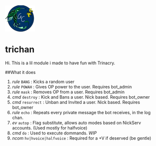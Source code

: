 ![alt text](https://github.com/giovannetor/Trinacry/blob/main/perlogo_small.png)

# trichan

Hi. This is a lil module i made to have fun with Trinacry. 

##What it does
1. *rule* `BANG` : Kicks a random user
2. *rule* `POWAH` : Gives OP power to the user. Requires bot_admin
3. *rule* `mask` : Removes OP from a user. Requires bot_admin
4. *cmd* `destroy` : Kick and Bans a user. Nick based. Requires bot_owner
5. *cmd* `resurrect` : Unban and Invited a user. Nick based. Requires bot_owner
6. *rule* `echo` : Repeats every private message the bot receives, in the log chan.
7. *ev* `autop` : Flag substitute, allows auto modes based on NickServ accounts. (Used mostly for halfvoice)
8. *cmd* `do` : Used to execute dommands. *WIP*
9. *ncom* `hv|hvoice|halfvoice` : Required for a +V if deserved (be gentle)
